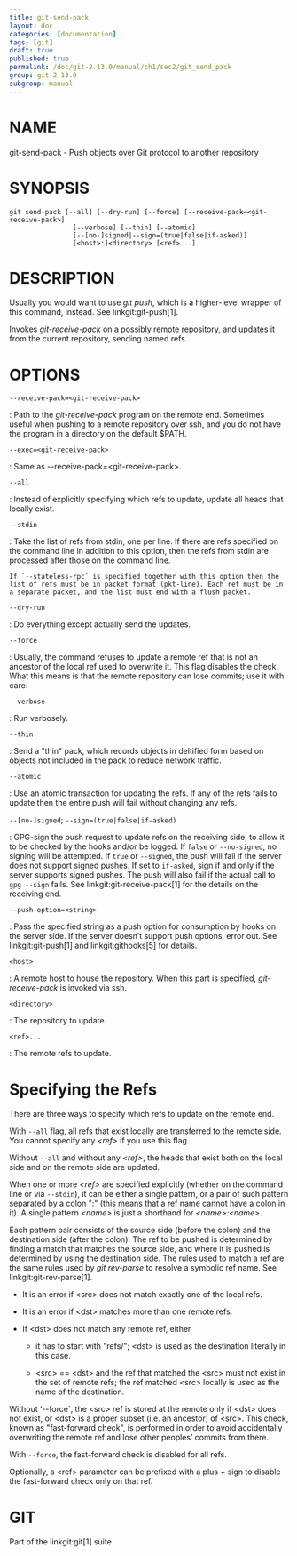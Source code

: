 ```yaml
---
title: git-send-pack
layout: doc
categories: [documentation]
tags: [git]
draft: true
published: true
permalink: /doc/git-2.13.0/manual/ch1/sec2/git_send_pack
group: git-2.13.0
subgroup: manual
---
```


NAME
====

git-send-pack - Push objects over Git protocol to another repository

SYNOPSIS
========

    git send-pack [--all] [--dry-run] [--force] [--receive-pack=<git-receive-pack>]
                    [--verbose] [--thin] [--atomic]
                    [--[no-]signed|--sign=(true|false|if-asked)]
                    [<host>:]<directory> [<ref>...]

DESCRIPTION
===========

Usually you would want to use *git push*, which is a higher-level wrapper of this command, instead. See linkgit:git-push\[1\].

Invokes *git-receive-pack* on a possibly remote repository, and updates it from the current repository, sending named refs.

OPTIONS
=======

`--receive-pack=<git-receive-pack>`

:   Path to the *git-receive-pack* program on the remote end. Sometimes useful when pushing to a remote repository over ssh, and you do not have the program in a directory on the default $PATH.

`--exec=<git-receive-pack>`

:   Same as --receive-pack=&lt;git-receive-pack&gt;.

`--all`

:   Instead of explicitly specifying which refs to update, update all heads that locally exist.

`--stdin`

:   Take the list of refs from stdin, one per line. If there are refs specified on the command line in addition to this option, then the refs from stdin are processed after those on the command line.

    If `--stateless-rpc` is specified together with this option then the list of refs must be in packet format (pkt-line). Each ref must be in a separate packet, and the list must end with a flush packet.

`--dry-run`

:   Do everything except actually send the updates.

`--force`

:   Usually, the command refuses to update a remote ref that is not an ancestor of the local ref used to overwrite it. This flag disables the check. What this means is that the remote repository can lose commits; use it with care.

`--verbose`

:   Run verbosely.

`--thin`

:   Send a "thin" pack, which records objects in deltified form based on objects not included in the pack to reduce network traffic.

`--atomic`

:   Use an atomic transaction for updating the refs. If any of the refs fails to update then the entire push will fail without changing any refs.

`--[no-]signed`; `--sign=(true|false|if-asked)`

:   GPG-sign the push request to update refs on the receiving side, to allow it to be checked by the hooks and/or be logged. If `false` or `--no-signed`, no signing will be attempted. If `true` or `--signed`, the push will fail if the server does not support signed pushes. If set to `if-asked`, sign if and only if the server supports signed pushes. The push will also fail if the actual call to `gpg --sign` fails. See linkgit:git-receive-pack\[1\] for the details on the receiving end.

`--push-option=<string>`

:   Pass the specified string as a push option for consumption by hooks on the server side. If the server doesn’t support push options, error out. See linkgit:git-push\[1\] and linkgit:githooks\[5\] for details.

`<host>`

:   A remote host to house the repository. When this part is specified, *git-receive-pack* is invoked via ssh.

`<directory>`

:   The repository to update.

`<ref>...`

:   The remote refs to update.

Specifying the Refs
===================

There are three ways to specify which refs to update on the remote end.

With `--all` flag, all refs that exist locally are transferred to the remote side. You cannot specify any *&lt;ref&gt;* if you use this flag.

Without `--all` and without any *&lt;ref&gt;*, the heads that exist both on the local side and on the remote side are updated.

When one or more *&lt;ref&gt;* are specified explicitly (whether on the command line or via `--stdin`), it can be either a single pattern, or a pair of such pattern separated by a colon ":" (this means that a ref name cannot have a colon in it). A single pattern *&lt;name&gt;* is just a shorthand for *&lt;name&gt;:&lt;name&gt;*.

Each pattern pair consists of the source side (before the colon) and the destination side (after the colon). The ref to be pushed is determined by finding a match that matches the source side, and where it is pushed is determined by using the destination side. The rules used to match a ref are the same rules used by *git rev-parse* to resolve a symbolic ref name. See linkgit:git-rev-parse\[1\].

-   It is an error if &lt;src&gt; does not match exactly one of the local refs.

-   It is an error if &lt;dst&gt; matches more than one remote refs.

-   If &lt;dst&gt; does not match any remote ref, either

    -   it has to start with "refs/"; &lt;dst&gt; is used as the destination literally in this case.

    -   &lt;src&gt; == &lt;dst&gt; and the ref that matched the &lt;src&gt; must not exist in the set of remote refs; the ref matched &lt;src&gt; locally is used as the name of the destination.

Without ‘--force\`, the &lt;src&gt; ref is stored at the remote only if &lt;dst&gt; does not exist, or &lt;dst&gt; is a proper subset (i.e. an ancestor) of &lt;src&gt;. This check, known as "fast-forward check", is performed in order to avoid accidentally overwriting the remote ref and lose other peoples’ commits from there.

With `--force`, the fast-forward check is disabled for all refs.

Optionally, a &lt;ref&gt; parameter can be prefixed with a plus *+* sign to disable the fast-forward check only on that ref.

GIT
===

Part of the linkgit:git\[1\] suite
